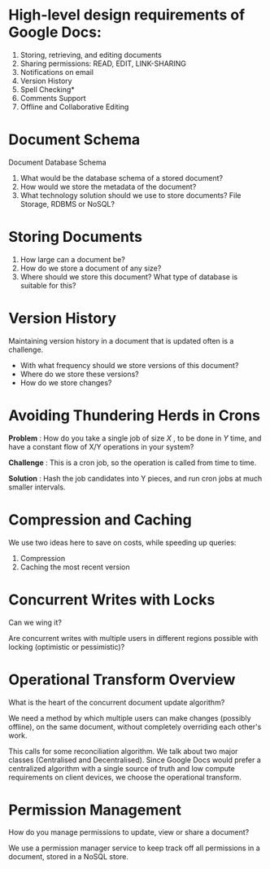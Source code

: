 # High-level design requirements of Google Docs:

1. Storing, retrieving, and editing documents
2. Sharing permissions: READ, EDIT, LINK-SHARING
3. Notifications on email
4. Version History
5. Spell Checking\*
6. Comments Support
7. Offline and Collaborative Editing

# Document Schema

Document Database Schema

1. What would be the database schema of a stored document?
2. How would we store the metadata of the document?
3. What technology solution should we use to store documents? File Storage, RDBMS or NoSQL?

# Storing Documents

1. How large can a document be?
2. How do we store a document of any size?
3. Where should we store this document? What type of database is suitable for this?

# Version History

Maintaining version history in a document that is updated often is a challenge.

- With what frequency should we store versions of this document?
- Where do we store these versions?
- How do we store changes?

# Avoiding Thundering Herds in Crons

**Problem** : How do you take a single job of size _X_ , to be done in _Y_ time, and have a constant flow of X/Y operations in your system?

**Challenge** : This is a cron job, so the operation is called from time to time.

**Solution** : Hash the job candidates into Y pieces, and run cron jobs at much smaller intervals.

# Compression and Caching

We use two ideas here to save on costs, while speeding up queries:

1. Compression
2. Caching the most recent version

# Concurrent Writes with Locks

Can we wing it?

Are concurrent writes with multiple users in different regions possible with locking (optimistic or pessimistic)?

# Operational Transform Overview

What is the heart of the concurrent document update algorithm?

We need a method by which multiple users can make changes (possibly offline), on the same document, without completely overriding each other's work.

This calls for some reconciliation algorithm. We talk about two major classes (Centralised and Decentralised). Since Google Docs would prefer a centralized algorithm with a single source of truth and low compute requirements on client devices, we choose the operational transform.

# Permission Management

How do you manage permissions to update, view or share a document?

We use a permission manager service to keep track off all permissions in a document, stored in a NoSQL store.
